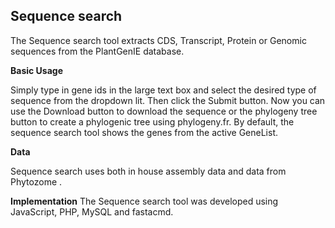 ## Sequence search
The Sequence search tool extracts CDS, Transcript, Protein or Genomic sequences from the PlantGenIE database.

**Basic Usage**

Simply type in gene ids in the large text box and select the desired type of sequence from the dropdown lit. Then click the Submit button. Now you can use the Download button to download the sequence or the phylogeny tree button to create a phylogenic tree using phylogeny.fr. By default, the sequence search tool shows the genes from the active GeneList.

**Data**

Sequence search uses both in house assembly data and data from Phytozome .

**Implementation**
The Sequence search tool was developed using JavaScript, PHP, MySQL and fastacmd.